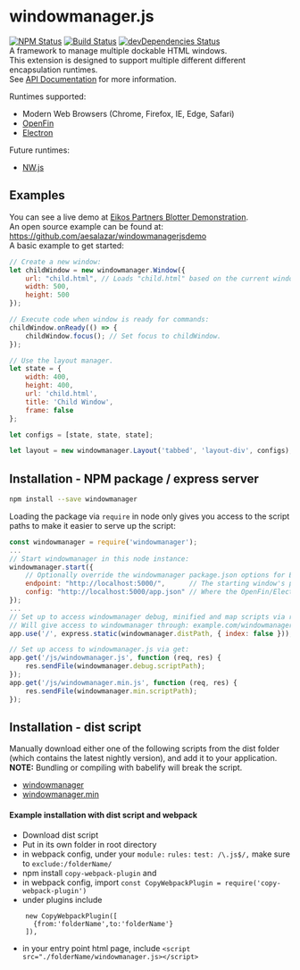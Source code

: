 # windowmanager.js
[![NPM Status](https://img.shields.io/npm/v/windowmanager.svg?style=flat)](https://www.npmjs.com/package/windowmanager)
[![Build Status](https://travis-ci.org/EikosPartners/windowmanagerjs.svg?branch=master)](https://travis-ci.org/EikosPartners/windowmanagerjs)
[![devDependencies Status](https://david-dm.org/EikosPartners/windowmanagerjs/dev-status.svg)](https://david-dm.org/EikosPartners/windowmanagerjs?type=dev)<br>
A framework to manage multiple dockable HTML windows.<br>
This extension is designed to support multiple different different encapsulation runtimes.<br>
See [API Documentation](https://eikospartners.github.io/windowmanagerjs/) for more information.

Runtimes supported:
* Modern Web Browsers (Chrome, Firefox, IE, Edge, Safari)
* [OpenFin](https://openfin.co/)
* [Electron](http://electron.atom.io/)

Future runtimes:
* [NW.js](http://nwjs.io/)

## Examples
You can see a live demo at [Eikos Partners Blotter Demonstration](http://blotter.eikospartners.com/install).<br>
An open source example can be found at: https://github.com/aesalazar/windowmanagerjsdemo<br>
A basic example to get started:
```javascript
// Create a new window:
let childWindow = new windowmanager.Window({
    url: "child.html", // Loads "child.html" based on the current window's url.
    width: 500,
    height: 500
});

// Execute code when window is ready for commands:
childWindow.onReady(() => {
    childWindow.focus(); // Set focus to childWindow.
});

// Use the layout manager.
let state = {
    width: 400, 
    height: 400,
    url: 'child.html',
    title: 'Child Window',
    frame: false 
};

let configs = [state, state, state];

let layout = new windowmanager.Layout('tabbed', 'layout-div', configs);
```
## Installation - NPM package / express server   
```bash
npm install --save windowmanager
```
Loading the package via `require` in node only gives you access to the script paths to make it easier to serve up the script:
```javascript
const windowmanager = require('windowmanager');
...
// Start windowmanager in this node instance:
windowmanager.start({
    // Optionally override the windowmanager package.json options for Electron's runtime:
    endpoint: "http://localhost:5000/",      // The starting window's page location
    config: "http://localhost:5000/app.json" // Where the OpenFin/Electron app.json startup file is
});
...
// Set up to access windowmanager debug, minified and map scripts via root url:
// Will give access to windowmanager through: example.com/windowmanager.js
app.use('/', express.static(windowmanager.distPath, { index: false }));

// Set up access to windowmanager.js via get:
app.get('/js/windowmanager.js', function (req, res) {
    res.sendFile(windowmanager.debug.scriptPath);
});
app.get('/js/windowmanager.min.js', function (req, res) {
    res.sendFile(windowmanager.min.scriptPath);
});
```
## Installation - dist script 
Manually download either one of the following scripts from the dist folder (which contains the latest nightly version), and add it to your application.<br>
<b>NOTE:</b> Bundling or compiling with babelify will break the script.
  * [windowmanager](https://raw.githubusercontent.com/EikosPartners/windowmanagerjs/master/dist/windowmanager.js)
  * [windowmanager.min](https://raw.githubusercontent.com/EikosPartners/windowmanagerjs/master/dist/windowmanager.min.js)<br>

#### Example installation with dist script and webpack 
* Download dist script
* Put in its own folder in root directory 
* in webpack config, under your `module:` `rules:` `test: /\.js$/,` make sure to `exclude:/folderName/`
* npm install `copy-webpack-plugin` and 
* in webpack config, import `const CopyWebpackPlugin = require('copy-webpack-plugin')`
* under plugins include
``` 
    new CopyWebpackPlugin([
      {from:'folderName',to:'folderName'} 
    ]),    
```
* in your entry point html page, include `<script src="./folderName/windowmanager.js></script>`
